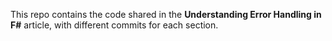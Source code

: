 This repo contains the code shared in the **Understanding Error Handling in F#** article,
with different commits for each section.

